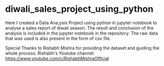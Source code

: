 # diwali_sales_project_using_python
Here I created a Data Ana;ysis Project using python in jupyter notebook to analyse a sales report of diwali season. The result and conclusion of the analysis is included in the jupyter notebook in the repository. The raw data that was used is also present in the form of csv file.

Special Thanks to Rishabh Mishra for providing the dataset and guiding the whole process.
Rishabh's Youtube channel: https://www.youtube.com/c/RishabhMishraOfficial
